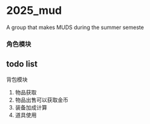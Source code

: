 # 2025_mud

A group that makes MUDS during the summer semeste


### 角色模块
## todo list

背包模块

1. 物品获取
2. 物品出售可以获取金币
3. 装备加成计算
4. 道具使用

